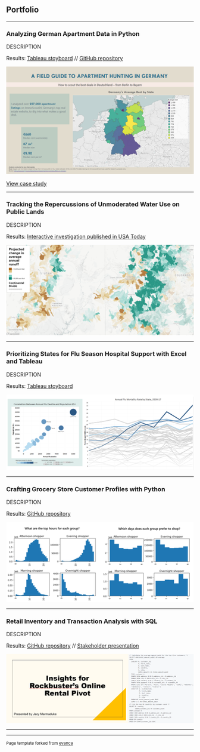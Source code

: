 ## Portfolio

---

### Analyzing German Apartment Data in Python

DESCRIPTION

Results: [Tableau stoyboard](https://public.tableau.com/app/profile/jacquelyn.marmaduke/viz/GermanRentStoryboard/Germanrentstoryboard?publish=yes) // [GitHub repository](https://github.com/jacymarmaduke/rent-analysis)

<img src="images/rentStoryboardSS.png?raw=true"/>

[View case study](/pdf/germanRentCaseStudy.pdf)


---

### Tracking the Repercussions of Unmoderated Water Use on Public Lands

DESCRIPTION

Results: [Interactive investigation published in USA Today](https://eu.usatoday.com/in-depth/news/nation/2021/11/22/us-forest-service-water-management-limited-oversight-diversions/8717970002/)

<img src="images/forestWaterViz.png?raw=true"/>

---

### Prioritizing States for Flu Season Hospital Support with Excel and Tableau

DESCRIPTION

Results: [Tableau stoyboard](https://public.tableau.com/app/profile/jacquelyn.marmaduke/viz/influenzastoryboard/Story1?publish=yes)

<img src="images/fluVizCombo.png?raw=true"/>

---

### Crafting Grocery Store Customer Profiles with Python

DESCRIPTION

Results: [GitHub repository](https://github.com/jacymarmaduke/python_instacart)

<img src="images/timeDayCombo.png?raw=true"/>

---

### Retail Inventory and Transaction Analysis with SQL

DESCRIPTION

Results: [GitHub repository](https://github.com/jacymarmaduke/SQL_queries_movies) // [Stakeholder presentation](/pdf/sqlPres.pdf)

<img src="images/sqlSS.png?raw=true"/>

---



---
<p style="font-size:11px">Page template forked from <a href="https://github.com/evanca/quick-portfolio">evanca</a></p>
<!-- Remove above link if you don't want to attibute -->
